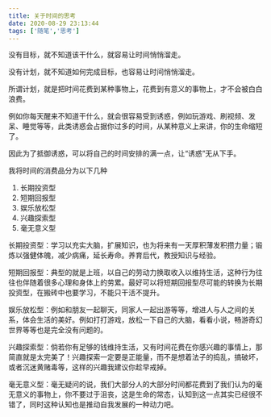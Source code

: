 ```yaml
---
title: 关于时间的思考
date: 2020-08-29 23:13:44
tags: ['随笔','思考']
---
```

没有目标，就不知道该干什么，就容易让时间悄悄溜走。

没有计划，就不知道如何完成目标，也容易让时间悄悄溜走。

所谓计划，就是把时间花费到某种事物上，花费到有意义的事物上，才不会被白白浪费。

例如你每天醒来不知道干什么，就会很容易受到诱惑，例如玩游戏、刷视频、发呆、睡觉等等，此类诱惑会占据你过多的时间，从某种意义上来讲，你的生命缩短了。

因此为了抵御诱惑，可以将自己的时间安排的满一点，让“诱惑”无从下手。

我将时间的消费品分为以下几种

1. 长期投资型
2. 短期回报型
3. 娱乐放松型
4. 兴趣探索型
5. 毫无意义型

长期投资型：学习以充实大脑，扩展知识，也为将来有一天厚积薄发积攒力量；锻炼以强健体魄，减少病痛，延长寿命。养育后代，教授知识与经验。

短期回报型：典型的就是上班，以自己的劳动力换取收入以维持生活，这种行为往往也伴随着很多心理和身体上的劳累。最好可以将短期回报型尽可能的转换为长期投资型，在搬砖中也要学习，不能只干活不提升。

娱乐放松型：例如和朋友一起聊天，同家人一起出游等等，增进人与人之间的关系，体会生活的美好。例如打打游戏，放松一下自己的大脑，看看小说，畅游奇幻世界等等也是完全没有问题的。

兴趣探索型：倘若你有足够的钱维持生活，又有时间花费在你感兴趣的事情上，那简直就是太完美了！兴趣探索一定要是正能量，而不是想着法子的捣乱，搞破坏，或者沉迷黄赌毒等，这样的兴趣我建议你趁早戒掉。

毫无意义型：毫无疑问的说，我们大部分人的大部分时间都花费到了我们认为的毫无意义的事物上，你不要过于沮丧，这是生命的常态，认知到这一点其实已经很不错了，同时这种认知也是推动自我发展的一种动力吧。